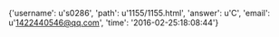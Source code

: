 {'username': u's0286', 'path': u'1155/1155.html', 'answer': u'C', 'email': u'1422440546@qq.com', 'time': '2016-02-25:18:08:44'}